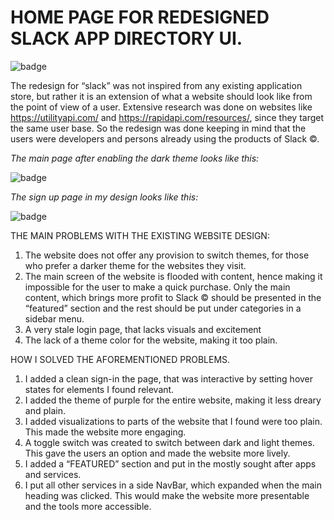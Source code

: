 # HOME PAGE FOR REDESIGNED SLACK APP DIRECTORY UI.
  <img  alt="badge" src="https://user-images.githubusercontent.com/54572908/126045847-1beec5c0-7953-4187-b3fd-94bd5a909182.png">

The redesign for “slack” was not inspired from any existing application store, but rather it is an extension of what a website should look like from the point of view of a user.
Extensive research was done on websites like https://utilityapi.com/ and https://rapidapi.com/resources/, since they target the same user base. So the redesign was done keeping in mind that the users were developers and persons already using the products of Slack ©.


_The main page after enabling the dark theme looks like this:_

 <img  alt="badge" src="https://user-images.githubusercontent.com/54572908/126045776-783d57e1-cf07-4bdd-8f08-05afc3895f42.png">
 
 _The sign up page in my design looks like this:_
 
  <img  alt="badge" src="https://user-images.githubusercontent.com/54572908/126045819-a3da2faa-5652-4edc-806e-b73c21a9f700.png">
  




THE MAIN PROBLEMS WITH THE EXISTING WEBSITE DESIGN:
1. The website does not offer any provision to switch themes, for those who prefer a darker theme for the websites they visit.
2. The main screen of the website is flooded with content, hence making it impossible for the user to make a quick purchase. Only the main content, which brings more profit to Slack © should be presented in the “featured” section and the rest should be put under categories in a sidebar menu.
3. A very stale login page, that lacks visuals and excitement
4. The lack of a theme color for the website, making it too plain.



HOW I SOLVED THE AFOREMENTIONED PROBLEMS.
1. I added a clean sign-in the page, that was interactive by setting hover states for elements I found relevant.
2. I added the theme of purple for the entire website, making it less dreary and plain.
3. I added visualizations to parts of the website that I found were too plain. This made the
website more engaging.
4. A toggle switch was created to switch between dark and light themes. This gave the
users an option and made the website more lively.
5. I added a “FEATURED” section and put in the mostly sought after apps and services.
6. I put all other services in a side NavBar, which expanded when the main heading was
clicked. This would make the website more presentable and the tools more accessible.


  
  
  
  

 
 
 



